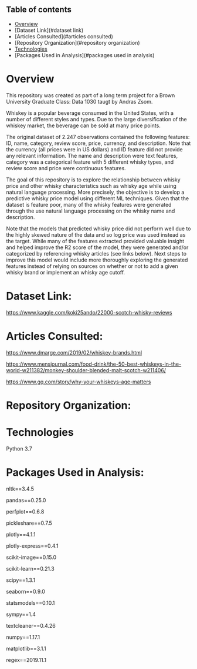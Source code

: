 ## Table of contents
* [Overview](#overview)
* [Dataset Link](#dataset link)
* [Articles Consulted](#articles consulted)
* [Repository Organization](#repository organization)
* [Technologies](#technologies)
* [Packages Used in Analysis](#packages used in analysis)



# Overview

This repository was created as part of a long term project for a Brown University Graduate Class: Data 1030 taugt by Andras Zsom.

Whiskey is a popular beverage consumed in the United States, with a number of different styles and types. Due to the large diversification of the whiskey market, the beverage can be sold at many price points.

The original dataset of 2.247 observations contained the following features: ID, name, category, review score, price, currency, and description. Note that the currency (all prices were in US dollars) and ID feature did not provide any relevant information. The name and description were text features, category was a categorical feature with 5 different whisky types, and review score and price were continuous features.

The goal of this repository is to explore the relationship between whisky price and other whisky characteristics such as whisky age while using natural language processing.  More precisely, the objective is to develop a predictive whisky price model using different ML techniques. Given that the dataset is feature poor, many of the whisky features were generated through the use natural language processing on the whisky name and description. 

Note that the models that predicted whisky price did not perform well due to the highly skewed nature of the data and so log price was used instead as the target. While many of the features extracted provided valuable insight and helped improve the R2 score of the model, they were generated and/or categorized by referencing whisky articles (see links below). Next steps to improve this model would include more thoroughly exploring the generated features instead of relying on sources on whether or not to add a given whisky brand or implement an whisky age cutoff.

# Dataset Link:

https://www.kaggle.com/koki25ando/22000-scotch-whisky-reviews

# Articles Consulted:

https://www.dmarge.com/2019/02/whiskey-brands.html

https://www.mensjournal.com/food-drink/the-50-best-whiskeys-in-the-world-w211382/monkey-shoulder-blended-malt-scotch-w211406/

https://www.gq.com/story/why-your-whiskeys-age-matters

# Repository Organization:

# Technologies 

Python 3.7

# Packages Used in Analysis: 

nltk==3.4.5

pandas==0.25.0

perfplot==0.6.8

pickleshare==0.7.5

plotly==4.1.1

plotly-express==0.4.1

scikit-image==0.15.0

scikit-learn==0.21.3

scipy==1.3.1

seaborn==0.9.0

statsmodels==0.10.1

sympy==1.4

textcleaner==0.4.26

numpy==1.17.1

matplotlib==3.1.1

regex==2019.11.1
